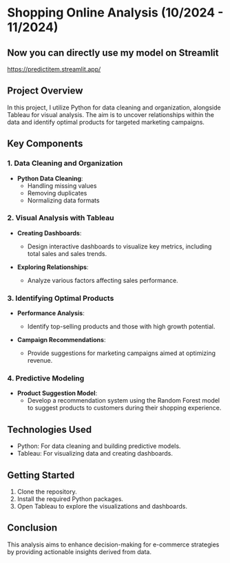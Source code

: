 # Shopping Online Analysis (10/2024 - 11/2024)
## Now you can directly use my model on Streamlit
https://predictitem.streamlit.app/
## Project Overview

In this project, I utilize Python for data cleaning and organization, alongside Tableau for visual analysis. The aim is to uncover relationships within the data and identify optimal products for targeted marketing campaigns.

## Key Components

### 1. Data Cleaning and Organization
- **Python Data Cleaning**: 
  - Handling missing values
  - Removing duplicates
  - Normalizing data formats

### 2. Visual Analysis with Tableau
- **Creating Dashboards**: 
  - Design interactive dashboards to visualize key metrics, including total sales and sales trends.
  
- **Exploring Relationships**: 
  - Analyze various factors affecting sales performance.

### 3. Identifying Optimal Products
- **Performance Analysis**: 
  - Identify top-selling products and those with high growth potential.

- **Campaign Recommendations**: 
  - Provide suggestions for marketing campaigns aimed at optimizing revenue.

### 4. Predictive Modeling
- **Product Suggestion Model**: 
  - Develop a recommendation system using the Random Forest model to suggest products to customers during their shopping experience.

## Technologies Used
- Python: For data cleaning and building predictive models.
- Tableau: For visualizing data and creating dashboards.

## Getting Started
1. Clone the repository.
2. Install the required Python packages.
3. Open Tableau to explore the visualizations and dashboards.

## Conclusion
This analysis aims to enhance decision-making for e-commerce strategies by providing actionable insights derived from data.
